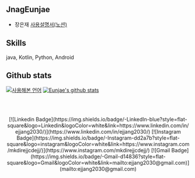 ## JnagEunjae
* 장은재 [사용설명서(노션)](https://www.notion.so/Hi-I-m-Eunjae-b51d673cd6fc47b4bbf7cba63b0f36d7)
<!--
**ejjang2030/ejjang2030** is a ✨ _special_ ✨ repository because its `README.md` (this file) appears on your GitHub profile.

Here are some ideas to get you started:

- 🔭 I’m currently working on ...
- 🌱 I’m currently learning ...
- 👯 I’m looking to collaborate on ...
- 🤔 I’m looking for help with ...
- 💬 Ask me about ...
- 📫 How to reach me: ...
- 😄 Pronouns: ...
- ⚡ Fun fact: ...
-->

## Skills
java, Kotlin, Python, Android

<!-- ## 취미(Hobbies) -->

## Github stats
[![사용해본 언어](https://github-readme-stats.vercel.app/api/top-langs/?username=ejjang2030)](https://github.com/anuraghazra/github-readme-stats)
[![Eunjae's github stats](https://github-readme-stats.vercel.app/api?username=ejjang2030)](https://github.com/anuraghazra/github-readme-stats)

<br><br>
<div align=center>
[![Linkedin Badge](https://img.shields.io/badge/-LinkedIn-blue?style=flat-square&logo=Linkedin&logoColor=white&link=https://www.linkedin.com/in/ejjang2030/)](https://www.linkedin.com/in/ejjang2030/) 
[![Instagram Badge](https://img.shields.io/badge/-Instagram-dd2a7b?style=flat-square&logo=instagram&logoColor=white&link=https://www.instagram.com/mkdirejjcdejj/)](https://www.instagram.com/mkdirejjcdejj/) 
[![Gmail Badge](https://img.shields.io/badge/-Gmail-d14836?style=flat-square&logo=Gmail&logoColor=white&link=mailto:ejjang2030@gmail.com)](mailto:ejjang2030@gmail.com)
</div>
